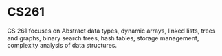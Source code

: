 # CS261

CS 261 focuses on Abstract data types, dynamic arrays, linked lists, trees and graphs, binary search trees, hash tables, storage management, complexity analysis of data structures.
